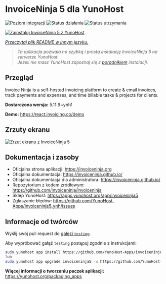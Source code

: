 <!--
To README zostało automatycznie wygenerowane przez <https://github.com/YunoHost/apps/tree/master/tools/readme_generator>
Nie powinno być ono edytowane ręcznie.
-->

# InvoiceNinja 5 dla YunoHost

[![Poziom integracji](https://apps.yunohost.org/badge/integration/invoiceninja5)](https://ci-apps.yunohost.org/ci/apps/invoiceninja5/)
![Status działania](https://apps.yunohost.org/badge/state/invoiceninja5)
![Status utrzymania](https://apps.yunohost.org/badge/maintained/invoiceninja5)

[![Zainstaluj InvoiceNinja 5 z YunoHost](https://install-app.yunohost.org/install-with-yunohost.svg)](https://install-app.yunohost.org/?app=invoiceninja5)

*[Przeczytaj plik README w innym języku.](./ALL_README.md)*

> *Ta aplikacja pozwala na szybką i prostą instalację InvoiceNinja 5 na serwerze YunoHost.*  
> *Jeżeli nie masz YunoHost zapoznaj się z [poradnikiem](https://yunohost.org/install) instalacji.*

## Przegląd

Invoice Ninja is a self-hosted invoicing platform to create & email invoices, track payments and expenses, and time billable tasks & projects for clients.


**Dostarczona wersja:** 5.11.9~ynh1

**Demo:** <https://react.invoicing.co/demo>

## Zrzuty ekranu

![Zrzut ekranu z InvoiceNinja 5](./doc/screenshots/Create-Invoices-in-Seconds.png)

## Dokumentacja i zasoby

- Oficjalna strona aplikacji: <https://invoiceninja.org>
- Oficjalna dokumentacja: <https://invoiceninja.github.io/>
- Oficjalna dokumentacja dla administratora: <https://invoiceninja.github.io/>
- Repozytorium z kodem źródłowym: <https://github.com/invoiceninja/invoiceninja>
- Sklep YunoHost: <https://apps.yunohost.org/app/invoiceninja5>
- Zgłaszanie błędów: <https://github.com/YunoHost-Apps/invoiceninja5_ynh/issues>

## Informacje od twórców

Wyślij swój pull request do [gałęzi `testing`](https://github.com/YunoHost-Apps/invoiceninja5_ynh/tree/testing).

Aby wypróbować gałąź `testing` postępuj zgodnie z instrukcjami:

```bash
sudo yunohost app install https://github.com/YunoHost-Apps/invoiceninja5_ynh/tree/testing --debug
lub
sudo yunohost app upgrade invoiceninja5 -u https://github.com/YunoHost-Apps/invoiceninja5_ynh/tree/testing --debug
```

**Więcej informacji o tworzeniu paczek aplikacji:** <https://yunohost.org/packaging_apps>
